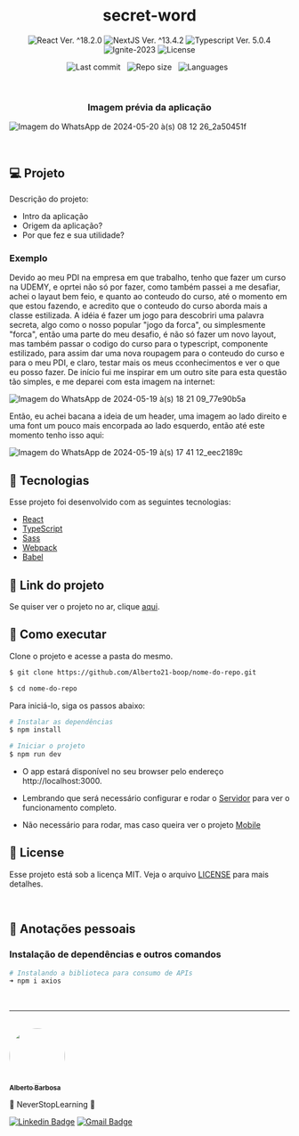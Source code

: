 <h1 align="center">secret-word</h1>

<p align="center">
  <img 
    src="https://img.shields.io/badge/React-%5E18.2.6-blue" 
    alt="React Ver. ^18.2.0"
  />
   <img 
    src="https://img.shields.io/badge/NextJS-%5E13.4.2-black" 
    alt="NextJS Ver. ^13.4.2"
  />
  <img 
    src="https://img.shields.io/badge/Typescript-%5E5.0.4-blue"
    alt="Typescript Ver. 5.0.4" 
  />
  <img
    src="https://img.shields.io/badge/Ignite-2023-green" 
    alt="Ignite-2023"
  />
  <img 
    alt="License"
    src="https://img.shields.io/static/v1?label=license&message=MIT&color=E51C44&labelColor=0A1033"
  />
</p>

<div align="center">

![Last commit](https://img.shields.io/github/last-commit/Alberto21-boop/nome-do-repo.git?color=4DA1CD "Last commit") &nbsp;
![Repo size](https://img.shields.io/github/repo-size/Alberto21-boop/nome-do-repo.git?color=4DA1CD "Repo size") &nbsp;
![Languages](https://img.shields.io/github/languages/count/Alberto21-boop/nome-do-repo.git?color=4DA1CD "Languages") &nbsp;

</div>

<br>

<h3 align="center">Imagem prévia da aplicação</h3>

![Imagem do WhatsApp de 2024-05-20 à(s) 08 12 26_2a50451f](https://github.com/Alberto21-boop/secret-word/assets/85910024/5cd36ceb-d931-43f0-9a25-b3d9da7fd1b7)


<br>

## 💻 Projeto

Descrição do projeto:

- Intro da aplicação
- Origem da aplicação?
- Por que fez e sua utilidade?

### Exemplo

Devido ao meu PDI na empresa em que trabalho, tenho que fazer um curso na UDEMY, e oprtei não só por fazer, como também passei a me desafiar, achei o layaut bem feio, e quanto ao conteudo do curso, até o momento em que estou fazendo, e acredito que o conteudo do curso aborda mais a classe estilizada.
A idéia é fazer um jogo para descobriri uma palavra secreta, algo como o nosso popular "jogo da forca", ou simplesmente "forca", então uma parte do meu desafio, é não só fazer um novo layout, mas também passar o codigo do curso para o typescript, componente estilizado, para assim dar uma nova roupagem para o conteudo do curso e para o meu PDI, e claro, testar mais os meus cconhecimentos e ver o que eu posso fazer.
De início fui me inspirar em um outro site para esta questão tão simples, e me deparei com esta imagem na internet:

![Imagem do WhatsApp de 2024-05-19 à(s) 18 21 09_77e90b5a](https://github.com/Alberto21-boop/secret-word/assets/85910024/d18827b2-e5c6-4f9d-9131-a4845da45286)

Então, eu achei bacana a ideia de um header, uma imagem ao lado direito e uma font um pouco mais encorpada ao lado esquerdo, então até este momento tenho isso aqui:

![Imagem do WhatsApp de 2024-05-19 à(s) 17 41 12_eec2189c](https://github.com/Alberto21-boop/secret-word/assets/85910024/504fc145-3f4b-4fbf-abef-a0a18bae6548)




## 🧪 Tecnologias

Esse projeto foi desenvolvido com as seguintes tecnologias:

- [React](https://reactjs.org)
- [TypeScript](https://www.typescriptlang.org/)
- [Sass](https://sass-lang.com/)
- [Webpack](https://webpack.js.org/)
- [Babel](https://babeljs.io/)

## 🔗 Link do projeto
Se quiser ver o projeto no ar, clique [aqui](https://nome-do-repo-ab.vercel.app).

## 🚀 Como executar

Clone o projeto e acesse a pasta do mesmo.

```bash
$ git clone https://github.com/Alberto21-boop/nome-do-repo.git

$ cd nome-do-repo
```

Para iniciá-lo, siga os passos abaixo:

```bash
# Instalar as dependências
$ npm install

# Iniciar o projeto
$ npm run dev
```

- O app estará disponível no seu browser pelo endereço http://localhost:3000.

- Lembrando que será necessário configurar e rodar o [Servidor](https://github.com/Alberto21-boop/repo-server.git) para ver o funcionamento completo.

- Não necessário para rodar, mas caso queira ver o projeto [Mobile](https://github.com/Alberto21-boop/repo-mobile.git)

## 📝 License

Esse projeto está sob a licença MIT. Veja o arquivo [LICENSE](./LICENSE.md) para mais detalhes.

<br />

## 📓 Anotações pessoais

<h3>Instalação de dependências e outros comandos</h3>

```bash
# Instalando a biblioteca para consumo de APIs
➜ npm i axios
```

<br />

---

<br />

<a href="https://github.com/Alberto21-boop">
 <img src="https://github.com/Alberto21-boop.png" width="100px;" alt="" style="border-radius:50%" />
 <br />
 <sub><b>Alberto Barbosa</b></sub></a>

💠 NeverStopLearning 💠

[![Linkedin Badge](https://img.shields.io/badge/-Alberto-blue?style=flat-square&logo=Linkedin&logoColor=white&link=https://www.linkedin.com/in/alberto-barbosa-comercial/)](https://www.linkedin.com/in/alberto-barbosa-comercial/)
[![Gmail Badge](https://img.shields.io/badge/-albertobarbosa0003@gmail.com-c14438?style=flat-square&logo=Gmail&logoColor=white&link=mailto:albertobarbosa0003@gmail.com)](mailto:albertobarbosa0003@gmail.com)

